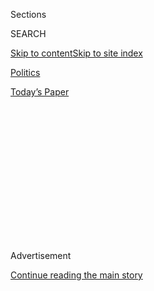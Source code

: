<div id="app">

<div>

<div>

<div>

<div class="NYTAppHideMasthead css-1q2w90k e1suatyy0">

<div class="section css-ui9rw0 e1suatyy2">

<div class="css-eph4ug er09x8g0">

<div class="css-6n7j50">

</div>

<span class="css-1dv1kvn">Sections</span>

<div class="css-10488qs">

<span class="css-1dv1kvn">SEARCH</span>

</div>

[Skip to content](#site-content)[Skip to site
index](#site-index)

</div>

<div id="masthead-section-label" class="css-1wr3we4 eaxe0e00">

[Politics](https://www.nytimes3xbfgragh.onion/section/politics)

</div>

<div class="css-10698na e1huz5gh0">

</div>

</div>

<div id="masthead-bar-one" class="section hasLinks css-15hmgas e1csuq9d3">

<div class="css-uqyvli e1csuq9d0">

</div>

<div class="css-1uqjmks e1csuq9d1">

</div>

<div class="css-9e9ivx">

[](https://myaccount.nytimes3xbfgragh.onion/auth/login?response_type=cookie&client_id=vi)

</div>

<div class="css-1bvtpon e1csuq9d2">

[Today’s
Paper](https://www.nytimes3xbfgragh.onion/section/todayspaper)

</div>

</div>

</div>

</div>

<div data-aria-hidden="false">

<div id="site-content" data-role="main">

<div>

<div class="css-1aor85t" style="opacity:0.000000001;z-index:-1;visibility:hidden">

<div class="css-1hqnpie">

<div class="css-epjblv">

<span class="css-17xtcya">[Politics](/section/politics)</span><span class="css-x15j1o">|</span><span class="css-fwqvlz">Kayleigh
McEnany Heckles the Press. Is That
All?</span>

</div>

<div class="css-k008qs">

<div class="css-1iwv8en">

<span class="css-18z7m18"></span>

<div>

</div>

</div>

<span class="css-1n6z4y">https://nyti.ms/3i0XaqO</span>

<div class="css-1705lsu">

<div class="css-4xjgmj">

<div class="css-4skfbu" data-role="toolbar" data-aria-label="Social Media Share buttons, Save button, and Comments Panel with current comment count" data-testid="share-tools">

  - 
  - 
  - 
  - 
    
    <div class="css-6n7j50">
    
    </div>

  - 

</div>

</div>

</div>

</div>

</div>

</div>

<div id="NYT_TOP_BANNER_REGION" class="css-13pd83m">

</div>

<div id="top-wrapper" class="css-1sy8kpn">

<div id="top-slug" class="css-l9onyx">

Advertisement

</div>

[Continue reading the main
story](#after-top)

<div class="ad top-wrapper" style="text-align:center;height:100%;display:block;min-height:250px">

<div id="top" class="place-ad" data-position="top" data-size-key="top">

</div>

</div>

<div id="after-top">

</div>

</div>

<div>

<div id="sponsor-wrapper" class="css-1hyfx7x">

<div id="sponsor-slug" class="css-19vbshk">

Supported by

</div>

[Continue reading the main
story](#after-sponsor)

<div id="sponsor" class="ad sponsor-wrapper" style="text-align:center;height:100%;display:block">

</div>

<div id="after-sponsor">

</div>

</div>

<div class="css-186x18t">

White HOUse MEMO

</div>

<div class="css-1vkm6nb ehdk2mb0">

# Kayleigh McEnany Heckles the Press. Is That All?

</div>

President Trump does not always watch her briefings, and even his allies
say she risks being known more for “hitting the press with a
two-by-four” than advancing his priorities.

<div class="css-79elbk" data-testid="photoviewer-wrapper">

<div class="css-z3e15g" data-testid="photoviewer-wrapper-hidden">

</div>

<div class="css-1a48zt4 ehw59r15" data-testid="photoviewer-children">

![<span class="css-16f3y1r e13ogyst0" data-aria-hidden="true">Kayleigh
McEnany is the fourth White House press secretary since President Trump
took
office.</span><span class="css-cnj6d5 e1z0qqy90" itemprop="copyrightHolder"><span class="css-1ly73wi e1tej78p0">Credit...</span><span><span>Doug
Mills/The New York
Times</span></span></span>](https://static01.graylady3jvrrxbe.onion/images/2020/08/02/us/politics/02dc-kayleigh-pix1/02dc-kayleigh-pix1-articleLarge.jpg?quality=75&auto=webp&disable=upscale)

</div>

</div>

<div class="css-18e8msd">

<div class="css-pdw9fk epjyd6m0">

<div class="css-1txwxcy ey68jwv0" data-aria-hidden="true">

[![Katie
Rogers](https://static01.graylady3jvrrxbe.onion/images/2018/06/12/multimedia/author-katie-rogers/author-katie-rogers-thumbLarge-v2.png
"Katie Rogers")](https://www.nytimes3xbfgragh.onion/by/katie-rogers)[![Maggie
Haberman](https://static01.graylady3jvrrxbe.onion/images/2018/07/12/multimedia/author-maggie-haberman/author-maggie-haberman-thumbLarge.png
"Maggie Haberman")](https://www.nytimes3xbfgragh.onion/by/maggie-haberman)

</div>

<div class="css-1baulvz">

By [<span class="css-1baulvz" itemprop="name">Katie
Rogers</span>](https://www.nytimes3xbfgragh.onion/by/katie-rogers) and
[<span class="css-1baulvz last-byline" itemprop="name">Maggie
Haberman</span>](https://www.nytimes3xbfgragh.onion/by/maggie-haberman)

</div>

</div>

  - 
    
    <div class="css-ld3wwf e16638kd2">
    
    Aug. 2,
    2020
    
    </div>

  - 
    
    <div class="css-4xjgmj">
    
    <div class="css-d8bdto" data-role="toolbar" data-aria-label="Social Media Share buttons, Save button, and Comments Panel with current comment count" data-testid="share-tools">
    
      - 
      - 
      - 
      - 
        
        <div class="css-6n7j50">
        
        </div>
    
      - 
    
    </div>
    
    </div>

</div>

</div>

<div class="section meteredContent css-1r7ky0e" name="articleBody" itemprop="articleBody">

<div class="css-1fanzo5 StoryBodyCompanionColumn">

<div class="css-53u6y8">

WASHINGTON — For the first half of his term, President Trump treated the
White House press briefing as must-see television. From his small dining
room off the Oval Office, he kept close watch over his first two press
secretaries as they battled with journalists, defended his performance
and often tried to rewrite history.

Kayleigh McEnany, the fourth person to hold the job since Mr. Trump took
office, does all of those things. The difference now is that the
president, who once considered the White House briefings to be
appointment television, does not always watch.

Just over 13 weeks from Election Day, Mr. Trump is back to serving as
his own primary spokesman, putting his faith in himself to pull out of a
deep polling hole and make the case for why voters should choose to give
him four more years despite his mishandling of the [coronavirus
pandemic](https://www.nytimes3xbfgragh.onion/news-event/coronavirus) and
a [brutal
recession](https://www.nytimes3xbfgragh.onion/2020/07/30/business/economy/q2-gdp-coronavirus-economy.html).

Whether he is helping himself is subject to debate. But his decision to
put himself front and center on a near-daily basis has left Ms. McEnany
in a distinctly secondary role. Not only has her audience of one failed
to watch a number of her briefings in recent weeks — a senior
administration official suggested on Friday that the president was busy
with other matters — she has also encountered flagging interest from
television networks; only Fox News regularly carries her briefings live,
and at least one network has declined a request to have her appear on
one of its shows.

</div>

</div>

<div class="css-1fanzo5 StoryBodyCompanionColumn">

<div class="css-53u6y8">

All of that is leaving it increasingly unclear what purpose Ms. McEnany
is filling beyond berating the news media from the briefing room podium.

When Ms. McEnany, 32, [assumed the role in
April](https://www.nytimes3xbfgragh.onion/2020/04/07/us/politics/kayleigh-mcenany-stephanie-grisham-trump.html),
Mr. Trump was delivering two-hour briefings on the coronavirus pandemic.
At the time, questions were raised internally about whether Ms. McEnany
should start formalized briefings or continue defending the president
through television appearances — she initially made a name for herself
in his world by defending him on CNN, a network where he has few allies.

In April, her new colleagues also wondered how Ms. McEnany, an operative
known for overtly partisan and often fact-free defenses of the
president, would fare in the White House, which is [supposed to separate
official business from campaign
operations](https://www.nytimes3xbfgragh.onion/2020/07/16/us/politics/trump-goya-ivanka.html)
— at least in theory.

If that was ever a concern for Ms. McEnany or anyone else on staff, it
never showed. Working with Mark Meadows, the White House chief of staff,
and several of the officials he brought with him when he joined the
administration in March, Ms. McEnany reinstated the briefings, which had
been stopped under her predecessor, Stephanie Grisham. Ms. McEnany
infused them with campaign-style talking points and edited videos of
news clips, some of which were stripped of context.

Instead of bringing the public health experts involved in the
coronavirus response with her to the podium so that reporters could ask
them questions, she spoke to them herself beforehand.

</div>

</div>

<div class="css-1fanzo5 StoryBodyCompanionColumn">

<div class="css-53u6y8">

Early in Ms. McEnany’s tenure, she was praised by conservative news
media for her attacks on the mainstream press. But since then, she has
so far struggled to make the briefings compelling enough — or credible
enough — to refocus the attention on what the administration hopes to
highlight instead of the pandemic. She recently resorted to playing a
video of protesters in Portland, Ore., that she accused the news media
of ignoring. The video [contained explicit
language](https://twitter.com/alexnazaryan/status/1286718175506178048?ref_src=twsrc%5Etfw%7Ctwcamp%5Etweetembed%7Ctwterm%5E1286718175506178048%7Ctwgr%5E&ref_url=https%3A%2F%2Fwww.businessinsider.com%2Ffox-news-cut-away-from-disturbing-portland-video-wh-briefing-2020-7),
causing Fox News, which faithfully airs the briefings, to cut away.

“We were not expecting that video, and our management here at Fox News
has decided we will cut away at this time,” the host, Harris Faulkner,
said.

Ms. McEnany is hardly the first Trump press secretary to criticize the
news media, or to say things from the podium that are untrue.

Sean Spicer, the first to hold the job under Mr. Trump, started out by
trying to persuade incredulous reporters and the nation that the
Inauguration Day crowd size set an attendance record. ([It
didn’t](https://www.nytimes3xbfgragh.onion/2017/01/22/us/politics/president-trump-inauguration-crowd-white-house.html).)
Sarah Huckabee Sanders
[refused](https://www.theguardian.com/us-news/2018/aug/03/sanders-trump-acosta-media-enemy)
to disavow Mr. Trump’s claim that journalists were the enemies of the
people. And Ms. Grisham, [who never held a
briefing](https://www.nytimes3xbfgragh.onion/2020/01/10/business/media/stephanie-grisham-trump-press-secretary.html),
preferred using Twitter to call out journalists by name.

But for all that, Ms. McEnany’s predecessors also understood the value
in working with reporters, even when it was not something Mr. Trump
encouraged.

Jonathan Karl of ABC News, the former president of the White House
Correspondents’ Association, criticized Ms. McEnany’s tendency to fill
the press briefings with “head-spinning contradictions” and her lack of
interest in clarifying Mr. Trump’s decisions, particularly on matters of
race.

“The White House press secretary serves at the pleasure of a president
but is also a public servant whose salary is paid by taxpayers,” Mr.
Karl [wrote in a Washington Post
op-ed](https://www.washingtonpost.com/opinions/its-the-duty-of-the-white-house-press-secretary-to-hold-briefings-but-not-like-this/2020/07/10/1a61ae78-c2cc-11ea-b178-bb7b05b94af1_story.html)
in July. “Denying reality and using the White House podium for purely
political purposes is a violation of public trust.”

</div>

</div>

<div class="css-1fanzo5 StoryBodyCompanionColumn">

<div class="css-53u6y8">

Ms. McEnany has taken the adversarial posture to a new level. At one
point, she insinuated that reporters were adverse to religion by saying
journalists were “desperately” opposed to houses of worship reopening
during the pandemic.

Ari Fleischer, who served as press secretary during the administration
of President George W. Bush, praised Ms. McEnany’s performance but said
she had demonstrated little interest in forging a relationship with the
press. He said her tendency of “hitting the press with a two-by-four”
risked overshadowing any substantive contributions.

“The press secretaries have always [served two
masters](https://www.nytimes3xbfgragh.onion/2001/01/22/us/public-lives-careful-steps-took-press-secretary-to-the-white-house.html),
as the old adage goes,” Mr. Fleischer, a Fox News contributor, said.
“But these days, the president is way bigger than the press in reality
of how the briefing works.”

Mike McCurry, who served as press secretary under President Bill
Clinton, said that Ms. McEnany only seemed to be interested in serving
as a partisan booster for the president.

“There’s got to be a balance between providing information and content
that is useful to the public while advancing whatever the president’s
political objectives are,” Mr. McCurry said. “You kind of have to keep
both of those goals in mind.”

The White House disputed the idea that Ms. McEnany did not work with
reporters, but officials said she spent most of her time with the
president, maintaining that is what she should be doing as his chief
spokeswoman. Officials said that no cable television networks had
declined to have Ms. McEnany appear, but that she almost exclusively
appeared on Fox News.

“Kayleigh is a skilled, savvy communicator who delivers policy positions
while vocally defending President Trump against biased, negative media
coverage — which she is not afraid to expose when journalists attempt to
distort the record,” Judd Deere, a White House spokesman, said in a
statement about his boss.

</div>

</div>

<div class="css-1fanzo5 StoryBodyCompanionColumn">

<div class="css-53u6y8">

Questioning news coverage has become a central part of her regular
briefings. Ms. McEnany and members of the White House communications
staff spend much of the mornings on the days she briefs in preparation
for her to take the podium, assembling talking points and counterattacks
that are then stuffed into an oversized binder. The final product is
assembled for her by Julia Hahn, a former Breitbart News employee who
now works on the White House press and communications staff.

</div>

</div>

<div class="css-79elbk" data-testid="photoviewer-wrapper">

<div class="css-z3e15g" data-testid="photoviewer-wrapper-hidden">

</div>

<div class="css-1a48zt4 ehw59r15" data-testid="photoviewer-children">

![<span class="css-16f3y1r e13ogyst0" data-aria-hidden="true">Ms.
McEnany with her briefing binder last
month.</span><span class="css-cnj6d5 e1z0qqy90" itemprop="copyrightHolder"><span class="css-1ly73wi e1tej78p0">Credit...</span><span>Doug
Mills/The New York
Times</span></span>](https://static01.graylady3jvrrxbe.onion/images/2020/08/02/us/politics/02dc-kayleigh-pix2/merlin_174798384_5e8585d7-a727-4a98-869b-232fd7a8fc1a-articleLarge.jpg?quality=75&auto=webp&disable=upscale)

</div>

</div>

<div class="css-1fanzo5 StoryBodyCompanionColumn">

<div class="css-53u6y8">

A recent photograph of the innards of the binder — full of tabs
containing ready-made talking points on topics such as “HATE,” “LIES,”
“MASKS” and “WINS” — offered a lens not into the problems the
administration faces, but [how Mr. Trump and his aides would prefer to
recast
them](https://www.washingtonpost.com/politics/2020/07/17/heres-what-kayleigh-mcenany-would-like-talk-about/).

On Friday, Ms. McEnany’s fingers trailed through the binder tabs as she
received a question on elections in Hong Kong. “I do have an answer for
you,” she said, before reading from a prepared statement that condemned
officials there for [postponing an
election](https://www.nytimes3xbfgragh.onion/2020/07/31/world/asia/hong-kong-election-delayed.html).

In the same briefing, she defended Mr. Trump’s suggestion that the
November election be postponed, in part because he had directed her to
focus part of her briefing on the topic, a senior administration
official said.

At other times, Ms. McEnany and Mr. Trump have not been in sync. Last
week, the president appeared confused at one of his own briefings when
he was told that Ms. McEnany had shared with reporters on live
television that he was being tested for the coronavirus several times a
day.

“I don’t know about more than one,” Mr. Trump said. “I do probably on
average a test every two days, three days, and I don’t know of any time
I’ve taken two in one day, but I could see that happening.”

</div>

</div>

<div class="css-1fanzo5 StoryBodyCompanionColumn">

<div class="css-53u6y8">

That moment starkly illustrated the limitation of press briefings under
Mr. Trump, a president who has no interest in letting them serve in a
traditional capacity as an organizing device to make sure his most
senior officials are in step with him.

“That has always been the value of a press briefing,” Mr. McCurry said.
“It is really a way to get a handle on the information and content
that the public needs to know, and that the government has an obligation
to disclose. I’m not sure that attitude prevails in this White House.”

</div>

</div>

<div>

</div>

</div>

<div>

</div>

<div>

</div>

<div>

</div>

<div>

<div id="bottom-wrapper" class="css-1ede5it">

<div id="bottom-slug" class="css-l9onyx">

Advertisement

</div>

[Continue reading the main
story](#after-bottom)

<div id="bottom" class="ad bottom-wrapper" style="text-align:center;height:100%;display:block;min-height:90px">

</div>

<div id="after-bottom">

</div>

</div>

</div>

</div>

</div>

## Site Index

<div>

</div>

## Site Information Navigation

  - [© <span>2020</span> <span>The New York Times
    Company</span>](https://help.nytimes3xbfgragh.onion/hc/en-us/articles/115014792127-Copyright-notice)

<!-- end list -->

  - [NYTCo](https://www.nytco.com/)
  - [Contact
    Us](https://help.nytimes3xbfgragh.onion/hc/en-us/articles/115015385887-Contact-Us)
  - [Work with us](https://www.nytco.com/careers/)
  - [Advertise](https://nytmediakit.com/)
  - [T Brand Studio](http://www.tbrandstudio.com/)
  - [Your Ad
    Choices](https://www.nytimes3xbfgragh.onion/privacy/cookie-policy#how-do-i-manage-trackers)
  - [Privacy](https://www.nytimes3xbfgragh.onion/privacy)
  - [Terms of
    Service](https://help.nytimes3xbfgragh.onion/hc/en-us/articles/115014893428-Terms-of-service)
  - [Terms of
    Sale](https://help.nytimes3xbfgragh.onion/hc/en-us/articles/115014893968-Terms-of-sale)
  - [Site
    Map](https://spiderbites.nytimes3xbfgragh.onion)
  - [Help](https://help.nytimes3xbfgragh.onion/hc/en-us)
  - [Subscriptions](https://www.nytimes3xbfgragh.onion/subscription?campaignId=37WXW)

</div>

</div>

</div>

</div>

